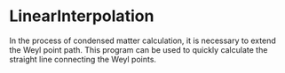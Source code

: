 # LinearInterpolation
In the process of condensed matter calculation, it is necessary to extend the Weyl point path. This program can be used to quickly calculate the straight line connecting the Weyl points.
